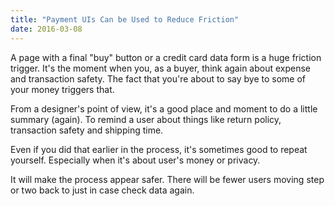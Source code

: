 ```yaml
---
title: "Payment UIs Can be Used to Reduce Friction"
date: 2016-03-08
---
```


A page with a final "buy" button or a credit card data form
is a huge friction trigger. 
It's the moment when you, as a buyer, think again about expense
and transaction safety.
The fact that you're about to say bye to some of your money triggers that.

<!--more-->

From a designer's point of view, it's a good place and moment to do a little
summary (again).
To remind a user about things like return policy, transaction safety
and shipping time.

Even if you did that earlier in the process,
it's sometimes good to repeat yourself.
Especially when it's about user's money or privacy.  

It will make the process appear safer. There will be fewer users moving step or
two back to just in case check data again.
